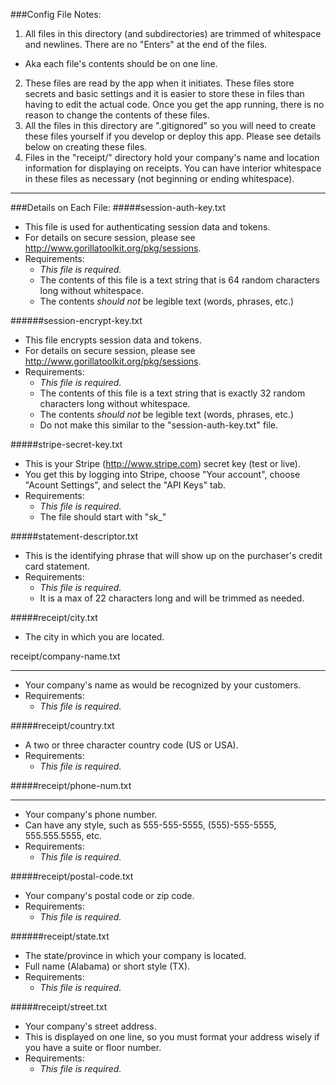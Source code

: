 ###Config File Notes:

1. All files in this directory (and subdirectories) are trimmed of whitespace and newlines.  There are no "Enters" at the end of the files.
  - Aka each file's contents should be on one line.
2. These files are read by the app when it initiates.  These files store secrets and basic settings and it is easier to store these in files than having to edit the actual code.  Once you get the app running, there is no reason to change the contents of these files.
3. All the files in this directory are ".gitignored" so you will need to create these files yourself if you develop or deploy this app. Please see details below on creating these files.
4. Files in the "receipt/" directory hold your company's name and location information for displaying on receipts.  You can have interior whitespace in these files as necessary (not beginning or ending whitespace).

***

###Details on Each File:
#####session-auth-key.txt
- This file is used for authenticating session data and tokens.
- For details on secure session, please see http://www.gorillatoolkit.org/pkg/sessions.
- Requirements:
  - *This file is required.*
  - The contents of this file is a text string that is 64 random characters long without whitespace.
  - The contents *should not* be legible text (words, phrases, etc.)

######session-encrypt-key.txt
- This file encrypts session data and tokens.
- For details on secure session, please see http://www.gorillatoolkit.org/pkg/sessions.
- Requirements:
  - *This file is required.*
  - The contents of this file is a text string that is exactly 32 random characters long without whitespace.
  - The contents *should not* be legible text (words, phrases, etc.)
  - Do not make this similar to the "session-auth-key.txt" file.

#####stripe-secret-key.txt
- This is your Stripe (http://www.stripe.com) secret key (test or live).
- You get this by logging into Stripe, choose "Your account", choose "Acount Settings", and select the "API Keys" tab.
- Requirements:
  - *This file is required.*
  - The file should start with "sk_"

#####statement-descriptor.txt
- This is the identifying phrase that will show up on the purchaser's credit card statement.
- Requirements:
  - *This file is required.*
  - It is a max of 22 characters long and will be trimmed as needed.

#####receipt/city.txt
- The city in which you are located.

receipt/company-name.txt
*************************
- Your company's name as would be recognized by your customers.
- Requirements:
  - *This file is required.*

#####receipt/country.txt
- A two or three character country code (US or USA).
- Requirements:
  - *This file is required.*

#####receipt/phone-num.txt
**********************
- Your company's phone number.
- Can have any style, such as 555-555-5555, (555)-555-5555, 555.555.5555, etc.
- Requirements:
  - *This file is required.*

#####receipt/postal-code.txt
- Your company's postal code or zip code.
- Requirements:
  - *This file is required.*

######receipt/state.txt
- The state/province in which your company is located.
- Full name (Alabama) or short style (TX).
- Requirements:
  - *This file is required.*

#####receipt/street.txt
- Your company's street address.
- This is displayed on one line, so you must format your address wisely if you have a suite or floor number.
- Requirements:
  - *This file is required.*
